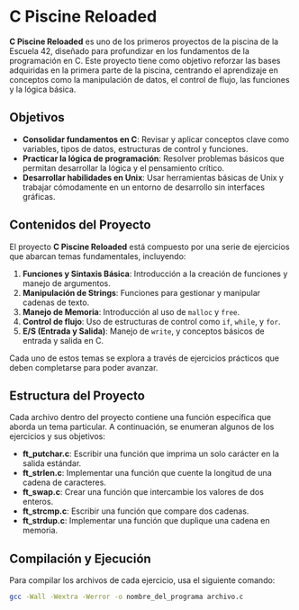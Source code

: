 # C Piscine Reloaded

**C Piscine Reloaded** es uno de los primeros proyectos de la piscina de la Escuela 42, diseñado para profundizar en los fundamentos de la programación en C. Este proyecto tiene como objetivo reforzar las bases adquiridas en la primera parte de la piscina, centrando el aprendizaje en conceptos como la manipulación de datos, el control de flujo, las funciones y la lógica básica.

## Objetivos

- **Consolidar fundamentos en C**: Revisar y aplicar conceptos clave como variables, tipos de datos, estructuras de control y funciones.
- **Practicar la lógica de programación**: Resolver problemas básicos que permitan desarrollar la lógica y el pensamiento crítico.
- **Desarrollar habilidades en Unix**: Usar herramientas básicas de Unix y trabajar cómodamente en un entorno de desarrollo sin interfaces gráficas.

## Contenidos del Proyecto

El proyecto **C Piscine Reloaded** está compuesto por una serie de ejercicios que abarcan temas fundamentales, incluyendo:

1. **Funciones y Sintaxis Básica**: Introducción a la creación de funciones y manejo de argumentos.
2. **Manipulación de Strings**: Funciones para gestionar y manipular cadenas de texto.
3. **Manejo de Memoria**: Introducción al uso de `malloc` y `free`.
4. **Control de flujo**: Uso de estructuras de control como `if`, `while`, y `for`.
5. **E/S (Entrada y Salida)**: Manejo de `write`, y conceptos básicos de entrada y salida en C.

Cada uno de estos temas se explora a través de ejercicios prácticos que deben completarse para poder avanzar.

## Estructura del Proyecto

Cada archivo dentro del proyecto contiene una función específica que aborda un tema particular. A continuación, se enumeran algunos de los ejercicios y sus objetivos:

- **ft_putchar.c**: Escribir una función que imprima un solo carácter en la salida estándar.
- **ft_strlen.c**: Implementar una función que cuente la longitud de una cadena de caracteres.
- **ft_swap.c**: Crear una función que intercambie los valores de dos enteros.
- **ft_strcmp.c**: Escribir una función que compare dos cadenas.
- **ft_strdup.c**: Implementar una función que duplique una cadena en memoria.

## Compilación y Ejecución

Para compilar los archivos de cada ejercicio, usa el siguiente comando:

```bash
gcc -Wall -Wextra -Werror -o nombre_del_programa archivo.c
